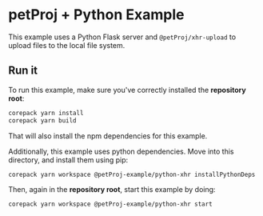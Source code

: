 # petProj + Python Example

This example uses a Python Flask server and `@petProj/xhr-upload` to upload files to the local file system.

## Run it

To run this example, make sure you've correctly installed the **repository root**:

```sh
corepack yarn install
corepack yarn build
```

That will also install the npm dependencies for this example.

Additionally, this example uses python dependencies. Move into this directory, and install them using pip:

```sh
corepack yarn workspace @petProj-example/python-xhr installPythonDeps
```

Then, again in the **repository root**, start this example by doing:

```sh
corepack yarn workspace @petProj-example/python-xhr start
```
